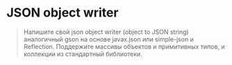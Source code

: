 # JSON object writer

> Напишите свой json object writer (object to JSON string) аналогичный gson 
на основе javax.json или simple-json и Reflection.
Поддержите массивы объектов и примитивных типов, и коллекции из стандартный библиотеки. 
